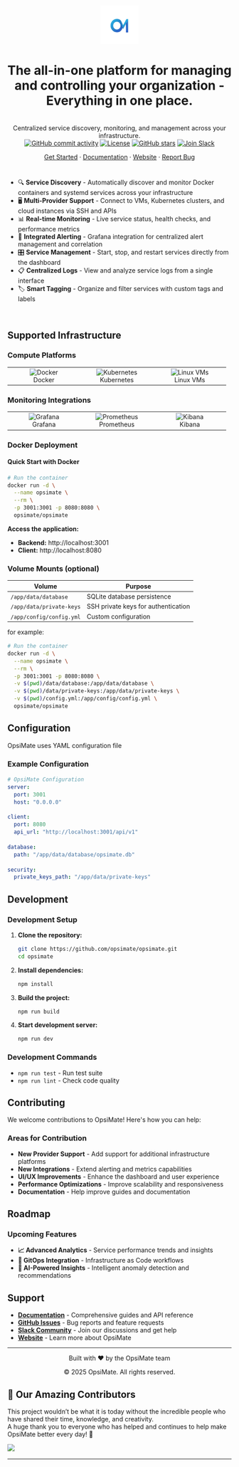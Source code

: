 <div align="center">
    <img src="apps/client/images/logo.png" width="86">
</div>

<h1 align="center">The all-in-one platform for managing and controlling your organization - Everything in one place.</h1>

</br>

<div align="center">
Centralized service discovery, monitoring, and management across your infrastructure.
</br>
</div>

<div align="center">
    <a href="https://github.com/OpsiMate/OpsiMate/commits/main">
      <img alt="GitHub commit activity" src="https://img.shields.io/github/commit-activity/m/OpsiMate/OpsiMate"/></a>
    <a href="https://github.com/OpsiMate/OpsiMate/blob/main/LICENSE">
      <img alt="License" src="https://img.shields.io/github/license/OpsiMate/OpsiMate"/></a>
    <a href="https://github.com/OpsiMate/OpsiMate/stargazers">
      <img alt="GitHub stars" src="https://img.shields.io/github/stars/OpsiMate/OpsiMate?style=social"/></a>
<a href="https://join.slack.com/t/opsimate/shared_invite/zt-39bq3x6et-NrVCZzH7xuBGIXmOjJM7gA">
  <img alt="Join Slack" src="https://img.shields.io/badge/Slack-Join%20Chat-4A154B?logo=slack&logoColor=white"/>
</a>
</div>

<p align="center">
    <a href="https://opsimate.vercel.app/getting-started/deploy">Get Started</a>
    ·
    <a href="https://opsimate.vercel.app/">Documentation</a>
    ·
    <a href="https://www.opsimate.com/">Website</a>
    ·
    <a href="https://github.com/OpsiMate/OpsiMate/issues/new?assignees=&labels=bug&template=bug_report.md&title=">Report Bug</a>
</p>

<h1 align="center"></h1>

- 🔍 **Service Discovery** - Automatically discover and monitor Docker containers and systemd services across your infrastructure
- 🖥️ **Multi-Provider Support** - Connect to VMs, Kubernetes clusters, and cloud instances via SSH and APIs
- 📊 **Real-time Monitoring** - Live service status, health checks, and performance metrics
- 🚨 **Integrated Alerting** - Grafana integration for centralized alert management and correlation
- 🎛️ **Service Management** - Start, stop, and restart services directly from the dashboard
- 📋 **Centralized Logs** - View and analyze service logs from a single interface
- 🏷️ **Smart Tagging** - Organize and filter services with custom tags and labels

</br>

## Supported Infrastructure

### Compute Platforms

<table>
<tr>
    <td align="center" width="150">
        <img width="40" src="https://cdn.jsdelivr.net/gh/devicons/devicon/icons/docker/docker-original.svg" alt="Docker"/><br/>
        Docker
    </td>
    <td align="center" width="150">
        <img width="40" src="https://cdn.jsdelivr.net/gh/devicons/devicon/icons/kubernetes/kubernetes-plain.svg" alt="Kubernetes"/><br/>
        Kubernetes
    </td>
    <td align="center" width="150">
        <img width="40" src="https://cdn.jsdelivr.net/gh/devicons/devicon/icons/linux/linux-original.svg" alt="Linux VMs"/><br/>
        Linux VMs
    </td>
</tr>
</table>

### Monitoring Integrations

<table>
<tr>
    <td align="center" width="150">
        <img width="40" src="https://cdn.jsdelivr.net/gh/devicons/devicon/icons/grafana/grafana-original.svg" alt="Grafana"/><br/>
        Grafana
    </td>
    <td align="center" width="150">
        <img width="40" src="https://avatars.githubusercontent.com/u/3380462?s=200&v=4" alt="Prometheus"/><br/>
        Prometheus
    </td>
    <td align="center" width="150">
        <img width="40" src="https://avatars.githubusercontent.com/u/6764390?v=4" alt="Kibana"/><br/>
        Kibana
    </td>
</tr>
</table>


### Docker Deployment

#### Quick Start with Docker

```bash
# Run the container
docker run -d \
  --name opsimate \
  --rm \
  -p 3001:3001 -p 8080:8080 \
  opsimate/opsimate
```
**Access the application:**
   - **Backend:** http://localhost:3001
   - **Client:** http://localhost:8080

### Volume Mounts (optional)

| Volume | Purpose |
|--------|---------|
| `/app/data/database` | SQLite database persistence |
| `/app/data/private-keys` | SSH private keys for authentication |
| `/app/config/config.yml` | Custom configuration |

for example:

```bash
# Run the container
docker run -d \
  --name opsimate \
  --rm \
  -p 3001:3001 -p 8080:8080 \
  -v $(pwd)/data/database:/app/data/database \
  -v $(pwd)/data/private-keys:/app/data/private-keys \
  -v $(pwd)/config.yml:/app/config/config.yml \
  opsimate/opsimate
```

## Configuration

OpsiMate uses YAML configuration file



### Example Configuration

```yaml
# OpsiMate Configuration
server:
  port: 3001
  host: "0.0.0.0"

client:
  port: 8080
  api_url: "http://localhost:3001/api/v1"

database:
  path: "/app/data/database/opsimate.db"

security:
  private_keys_path: "/app/data/private-keys"
```

## Development

### Development Setup

1. **Clone the repository:**
   ```bash
   git clone https://github.com/opsimate/opsimate.git
   cd opsimate
   ```

2. **Install dependencies:**
   ```bash
   npm install
   ```

3. **Build the project:**
   ```bash
   npm run build
   ```

4. **Start development server:**
   ```bash
   npm run dev
   ```

### Development Commands

- `npm run test` - Run test suite
- `npm run lint` - Check code quality


## Contributing

We welcome contributions to OpsiMate! Here's how you can help:

### Areas for Contribution

- **New Provider Support** - Add support for additional infrastructure platforms
- **New Integrations** - Extend alerting and metrics capabilities
- **UI/UX Improvements** - Enhance the dashboard and user experience
- **Performance Optimizations** - Improve scalability and responsiveness
- **Documentation** - Help improve guides and documentation

## Roadmap

### Upcoming Features

- **📈 Advanced Analytics** - Service performance trends and insights
- **🔄 GitOps Integration** - Infrastructure as Code workflows
- **🤖 AI-Powered Insights** - Intelligent anomaly detection and recommendations


## Support

- **[Documentation](https://opsimate.vercel.app/)** - Comprehensive guides and API reference
- **[GitHub Issues](https://github.com/opsimate/opsimate/issues)** - Bug reports and feature requests
- **[Slack Community](https://join.slack.com/t/opsimate/shared_invite/zt-39bq3x6et-NrVCZzH7xuBGIXmOjJM7gA)** - Join our discussions and get help
- **[Website](https://www.opsimate.com/)** - Learn more about OpsiMate

---

<div align="center">
  <p>Built with ❤️ by the OpsiMate team</p>
  <p>© 2025 OpsiMate. All rights reserved.</p>
</div> 

## 💖 Our Amazing Contributors

This project wouldn’t be what it is today without the incredible people who have shared their time, knowledge, and creativity.  
A huge thank you to everyone who has helped and continues to help make OpsiMate better every day! 🙌

<a href="https://github.com/OpsiMate/OpsiMate/graphs/contributors">
  <img src="https://contrib.rocks/image?repo=OpsiMate/OpsiMate" />
</a>

---
